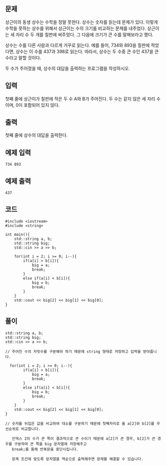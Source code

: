 ## 문제 
상근이의 동생 상수는 수학을 정말 못한다. 상수는 숫자를 읽는데 문제가 있다. 이렇게 수학을 못하는 상수를 위해서 상근이는 수의 크기를 비교하는 문제를 내주었다. 상근이는 세 자리 수 두 개를 칠판에 써주었다. 그 다음에 크기가 큰 수를 말해보라고 했다.

상수는 수를 다른 사람과 다르게 거꾸로 읽는다. 예를 들어, 734와 893을 칠판에 적었다면, 상수는 이 수를 437과 398로 읽는다. 따라서, 상수는 두 수중 큰 수인 437을 큰 수라고 말할 것이다.

두 수가 주어졌을 때, 상수의 대답을 출력하는 프로그램을 작성하시오.
## 입력
첫째 줄에 상근이가 칠판에 적은 두 수 A와 B가 주어진다. 두 수는 같지 않은 세 자리 수이며, 0이 포함되어 있지 않다.
## 출력
첫째 줄에 상수의 대답을 출력한다.
## 예제 입력 
```
734 893
```

## 예제 출력  
```
437
```
## 코드
```
#include <iostream>
#include <string>

int main(){
    std::string a, b;
    std::string big;
    std::cin >> a >> b;

    for(int i = 2; i >= 0; i--){
        if(a[i] > b[i]){
            big = a;
            break;
        }
        else if(a[i] < b[i]){
            big = b;
            break;
        }
    }
    std::cout << big[2] << big[1] << big[0];
}
```
## 풀이
```
std::string a, b;
std::string big;
std::cin >> a >> b;

// 주어진 수의 자릿수를 구분해야 하기 때문에 string 형태로 저장하고 입력을 받아줍니다.
```
```
  for(int i = 2; i >= 0; i--){
        if(a[i] > b[i]){
            big = a;
            break;
        }
        else if(a[i] < b[i]){
            big = b;
            break;
        }
    }
    std::cout << big[2] << big[1] << big[0];
}

// 숫자를 뒤집은 값을 비교하여 대소를 구분하기 때문에 첫째자리로 올 a[2]와 b[2]를 우선순위로 비교합니다.

   인덱스 2의 수가 큰 쪽이 결과적으로 큰 수이기 때문에 a[2]가 큰 경우, b[2]가 큰 경우를 구분하여 큰 쪽을 big 문자열에 저장해주고
   break;를 통해 반복문을 중단시킵니다.

   문제 조건에 맞도록 문자열을 역순으로 출력해주면 문제를 해결할 수 있습니다.
```
